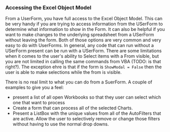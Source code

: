 ### Accessing the Excel Object Model

From a UserForm, you have full access to the Excel Object Model. This can be very handy if you are trying to access information from the USerForm to determine what information to show in the Form. It can also be helpful if you want to make changes to the underlying spreadsheet from a USerForm without leaving the form. Both of those options are very common and very easy to do with UserForms. In general, any code that can run without a USerForm present can be run with a USerForm. There are some limitations when it comes to the user's ability to Select items with a From visible, but you are not limited in calling the same commands from VBA (TODO: is that right?). The exception ehre is that if the form is `ShowModal = False` then the user is able to make selections while the from is visible.

There is no real limit to what you can do from a SuerForm. A couple of examples to give you a feel:

- present a list of all open Workbooks so that they user can select which one that want to process
- Create a form that can process all of the selected Charts.
- Present a ListBox with the unique values from all of the AutoFilters that are active. Allow the user to selectively remove or change those filters without having to use the normal drop downs.
